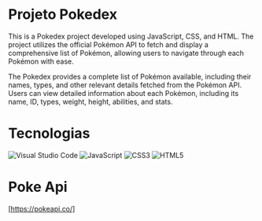 # Projeto Pokedex

This is a Pokedex project developed using JavaScript, CSS, and HTML. 
The project utilizes the official Pokémon API to fetch and display a comprehensive list of Pokémon, allowing users to navigate through each Pokémon with ease.

The Pokedex provides a complete list of Pokémon available, including their names, types, and other relevant details fetched from the Pokémon API.
Users can view detailed information about each Pokémon, including its name, ID, types, weight, height, abilities, and stats.

# Tecnologias

![Visual Studio Code](https://img.shields.io/badge/Visual%20Studio%20Code-0078d7.svg?style=for-the-badge&logo=visual-studio-code&logoColor=white)
![JavaScript](https://img.shields.io/badge/javascript-%23323330.svg?style=for-the-badge&logo=javascript&logoColor=%23F7DF1E)
![CSS3](https://img.shields.io/badge/css3-%231572B6.svg?style=for-the-badge&logo=css3&logoColor=white)
![HTML5](https://img.shields.io/badge/html5-%23E34F26.svg?style=for-the-badge&logo=html5&logoColor=white)

# Poke Api

[https://pokeapi.co/]
